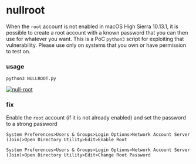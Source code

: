 # nullroot

When the `root` account is not enabled in macOS High Sierra 10.13.1, it is possible to create a root account with a known password that you can then use for whatever you want. This is a PoC `python3` script for exploiting that vulnerability. Please use only on systems that you own or have permission to test on.

### usage

`python3 NULLROOT.py`

[![null-root](https://asciinema.org/a/ZUjyKCfXBgtQUgVCeeC1lr6u6.png "null-root")](https://asciinema.org/a/ZUjyKCfXBgtQUgVCeeC1lr6u6)

### fix

Enable the `root` account (if it is not already enabled) and set the password to a strong password

`System Preferences>Users & Groups>Login Options>Network Account Server (Join)>Open Directory Utility>Edit>Enable Root`

`System Preferences>Users & Groups>Login Options>Network Account Server (Join)>Open Directory Utility>Edit>Change Root Password`